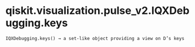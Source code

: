 # qiskit.visualization.pulse\_v2.IQXDebugging.keys

`IQXDebugging.keys() → a set-like object providing a view on D’s keys`
